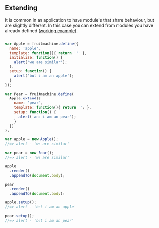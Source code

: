 ## Extending

It is common in an application to have module's that share behaviour, but are slightly different. In this case you can extend from modules you have already defined ([working example](http://ftlabs.github.io/fruitmachine/examples/extending)).

```js

var Apple = fruitmachine.define({
  name: 'apple',
  template: function(){ return ''; },
  initialize: function() {
    alert('we are similar');
  },
  setup: function() {
    alert('but i am an apple');
  }
});

var Pear = fruitmachine.define(
  Apple.extend({
    name: 'pear',
    template: function(){ return ''; },
    setup: function() {
      alert('and i am an pear');
    }
  })
);

var apple = new Apple();
//=> alert - 'we are similar'

var pear = new Pear();
//=> alert - 'we are similar'

apple
  .render()
  .appendTo(document.body);

pear
  .render()
  .appendTo(document.body);

apple.setup();
//=> alert - 'but i am an apple'

pear.setup();
//=> alert - 'but i am an pear'
```
